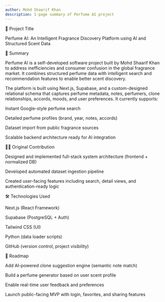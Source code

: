 ```yaml
---
author: Mohd Shaarif Khan
description: 1-page summary of Perfume AI project
---
```



🧠 Project Title

Perfume AI: An Intelligent Fragrance Discovery Platform using AI and Structured Scent Data

📄 Summary

Perfume AI is a self-developed software project built by Mohd Shaarif Khan to address inefficiencies and consumer confusion in the global fragrance market. It combines structured perfume data with intelligent search and recommendation features to enable better scent discovery.

The platform is built using Next.js, Supabase, and a custom-designed relational schema that captures perfume metadata, notes, perfumers, clone relationships, accords, moods, and user preferences. It currently supports:

Instant Google-style perfume search

Detailed perfume profiles (brand, year, notes, accords)

Dataset import from public fragrance sources

Scalable backend architecture ready for AI integration

👨‍💻 Original Contribution

Designed and implemented full-stack system architecture (frontend + normalized DB)

Developed automated dataset ingestion pipeline

Created user-facing features including search, detail views, and authentication-ready logic

🛠 Technologies Used

Next.js (React Framework)

Supabase (PostgreSQL + Auth)

Tailwind CSS (UI)

Python (data loader scripts)

GitHub (version control, project visibility)

🔮 Roadmap

Add AI-powered clone suggestion engine (semantic note match)

Build a perfume generator based on user scent profile

Enable real-time user feedback and preferences

Launch public-facing MVP with login, favorites, and sharing features

